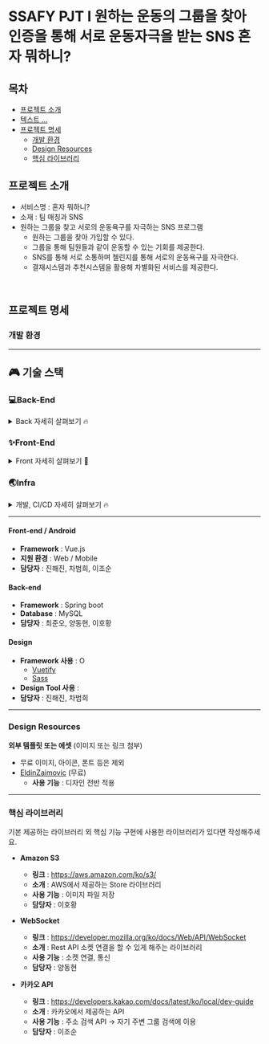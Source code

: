 # SSAFY PJT I 원하는 운동의 그룹을 찾아 인증을 통해 서로 운동자극을 받는 SNS 혼자 뭐하니?

## 목차

- [프로젝트 소개](#프로젝트-소개)
- [텍스트 ... ](#프로젝트-소개)
- [프로젝트 명세](#프로젝트-명세)
  - [개발 환경](#개발-환경)
  - [Design Resources](#design-resources)
  - [핵심 라이브러리](#핵심-라이브러리)
    <br>

## 프로젝트 소개

- 서비스명 : 혼자 뭐하니?
- 소재 : 팀 매칭과 SNS
- 원하는 그룹을 찾고 서로의 운동욕구를 자극하는 SNS 프로그램
  - 원하는 그룹을 찾아 가입할 수 있다.
  - 그룹을 통해 팀원들과 같이 운동할 수 있는 기회를 제공한다.
  - SNS를 통해 서로 소통하며 첼린지를 통해 서로의 운동욕구를 자극한다.
  - 결재시스템과 추천시스템을 활용해 차별화된 서비스를 제공한다.
<br>

## 프로젝트 명세

### 개발 환경

---
## :video_game: 기술 스택

### 💻Back-End

  <details>
      <summary>Back 자세히 살펴보기 🔥</summary>
      <ul>
        <li>기술스택 ⚙</li>
      </ul>
      <ul>
          <li>Spring-Boot : 2.3.9</li>
          <li>Spring-Boot-Data-JPA</li>
          <li>spring-boot-starter-mail</li>
          <li>spring-boot-starter-validation</li>
          <li>spring-boot-starter-jdbc</li>
          <li>openvidu-java-client : 2.17.0</li>
          <li>spring-boot-starter-websocket</li>
          <li>spring-cloud-starter-aws : 2.2.5</li>
          <li>jjwt : 0.9.1</li>
          <li>lombok</li>
          <li>mysql : 8.0.22</li>
      </ul>
      <ul>
        <li>라이브러리 📚</li>
      </ul>
  </details>

### ✨Front-End

<details>
    <summary>Front 자세히 살펴보기 🌈</summary>
    <ul>
        <li>기술스택 ⚙</li>
    </ul>   
    <ul>
        <li>JS, HTML, CSS</li>
        <li>SCSS</li>
        <li>Vue.js @2.6.11</li>
    </ul>
    <li>--------------------------------------------------------------------------------------</li>
     <ul>
        <li>라이브러리 📚</li>
    </ul>   
    <ul>
        <li>axios @0.21.1 : Promise 기반 HTTP 클라이언트</li>
        <li>eslint & prettier @6.7.2 : 협업을 위한 formatter 라이브러리</li>
        <li>node-sass @5.0.0 : SASS/SCSS 적용을 위한 라이브러리</li>
        <li>sass-loader @10.1.1 : SASS/SCSS 적용을 위한 라이브러리</li>
    </ul>
</details>


### 🌏Infra

  <details>
      <summary>개발, CI/CD 자세히 살펴보기 🔥</summary>
      <ul>
          <li>AWS EC2 - Deploy Server</li>
          <li>AWS S3 - Image(File) Server</li>
          <li>Docker</li>
            <li>Mysql - DB Server</li>
            <li>Jenkins </li>
          <li>GitLab</li>
      </ul>
  </details>

-------------------------------------------------

#### Front-end / Android

- **Framework** : Vue.js 
- **지원 환경** : Web / Mobile 
- **담당자** : 진해진, 차범희, 이조순
  <br>

#### Back-end

- **Framework** : Spring boot 
- **Database** : MySQL 
- **담당자** : 최준오, 양동현, 이호황
  <br>

#### Design

- **Framework 사용** : O 
  - [Vuetify](https://vuetifyjs.com/)
  - [Sass](https://sass-lang.com/)
- **Design Tool 사용** : 
- **담당자** : 진해진, 차범희
  <br>

--------------------
### Design Resources
**외부 템플릿 또는 에셋** (이미지 또는 링크 첨부)

- 무료 이미지, 아이콘, 폰트 등은 제외
- [EldinZaimovic](https://eldin.space/) (무료)
  - **사용 기능** : 디자인 전반 적용
    <br>


-------------------
### 핵심 라이브러리
기본 제공하는 라이브러리 외 핵심 기능 구현에 사용한 라이브러리가 있다면 작성해주세요.  
- **Amazon S3**

  - **링크** : https://aws.amazon.com/ko/s3/
  - **소개** : AWS에서 제공하는 Store 라이브러리
  - **사용 기능** : 이미지 파일 저장 
  - **담당자** : 이호황

- **WebSocket**

  - **링크** : https://developer.mozilla.org/ko/docs/Web/API/WebSocket
  - **소개** : Rest API 소켓 연결을 할 수 있게 해주는 라이브러리
  - **사용 기능** : 소켓 연결, 통신
  - **담당자** : 양동현

- **카카오 API**

  - **링크** : https://developers.kakao.com/docs/latest/ko/local/dev-guide
  - **소개** : 카카오에서 제공하는 API
  - **사용 기능** : 주소 검색 API -> 자기 주변 그룹 검색에 이용
  - **담당자** : 이조순

